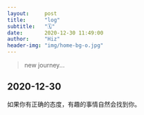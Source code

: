 ```yaml
---
layout:     post
title:      "log"
subtitle:   "🗓"
date:       2020-12-30 11:49:00
author:     "Hiz"
header-img: "img/home-bg-o.jpg"
---
```


> new journey...

## 2020-12-30
如果你有正确的态度，有趣的事情自然会找到你。

